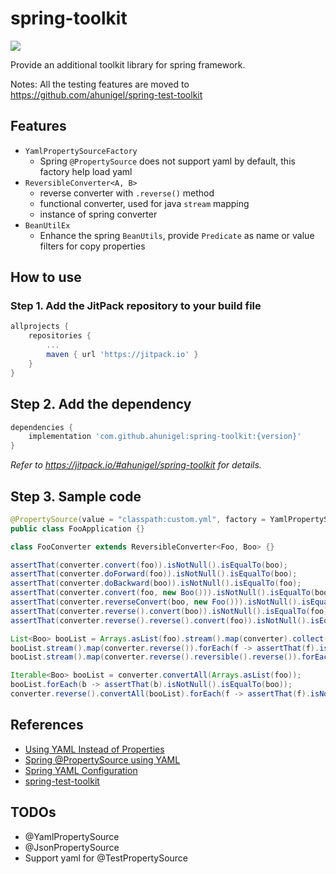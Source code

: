 # spring-toolkit
[![](https://jitpack.io/v/ahunigel/spring-toolkit.svg)](https://jitpack.io/#ahunigel/spring-toolkit)

Provide an additional toolkit library for spring framework.

Notes: All the testing features are moved to https://github.com/ahunigel/spring-test-toolkit

## Features
- `YamlPropertySourceFactory`
    - Spring `@PropertySource` does not support yaml by default, this factory help load yaml
- `ReversibleConverter<A, B>`
    - reverse converter with `.reverse()` method
    - functional converter, used for java `stream` mapping
    - instance of spring converter
- `BeanUtilEx`
    - Enhance the spring `BeanUtils`, provide `Predicate` as name or value filters for copy properties

## How to use

### Step 1. Add the JitPack repository to your build file
```groovy
allprojects {
    repositories {
        ...
        maven { url 'https://jitpack.io' }
    }
}
```
## Step 2. Add the dependency
```groovy
dependencies {
    implementation 'com.github.ahunigel:spring-toolkit:{version}'
}
```
_Refer to https://jitpack.io/#ahunigel/spring-toolkit for details._

## Step 3. Sample code
```java
@PropertySource(value = "classpath:custom.yml", factory = YamlPropertySourceFactory.class)
public class FooApplication {}
```

```java
class FooConverter extends ReversibleConverter<Foo, Boo> {}
```

```java
assertThat(converter.convert(foo)).isNotNull().isEqualTo(boo);
assertThat(converter.doForward(foo)).isNotNull().isEqualTo(boo);
assertThat(converter.doBackward(boo)).isNotNull().isEqualTo(foo);
assertThat(converter.convert(foo, new Boo())).isNotNull().isEqualTo(boo);
assertThat(converter.reverseConvert(boo, new Foo())).isNotNull().isEqualTo(foo);
assertThat(converter.reverse().convert(boo)).isNotNull().isEqualTo(foo);
assertThat(converter.reverse().reverse().convert(foo)).isNotNull().isEqualTo(boo);

List<Boo> booList = Arrays.asList(foo).stream().map(converter).collect(Collectors.toList());
booList.stream().map(converter.reverse()).forEach(f -> assertThat(f).isNotNull().isEqualTo(foo));
booList.stream().map(converter.reverse().reversible().reverse()).forEach(f -> assertThat(f).isNotNull().isEqualTo(foo));

Iterable<Boo> booList = converter.convertAll(Arrays.asList(foo));
booList.forEach(b -> assertThat(b).isNotNull().isEqualTo(boo));
converter.reverse().convertAll(booList).forEach(f -> assertThat(f).isNotNull().isEqualTo(foo));
```

## References
- [Using YAML Instead of Properties](https://docs.spring.io/spring-boot/docs/current/reference/htmlsingle/#boot-features-external-config-yaml)
- [Spring @PropertySource using YAML](https://stackoverflow.com/questions/21271468/spring-propertysource-using-yaml)
- [Spring YAML Configuration](https://www.baeldung.com/spring-yaml)
- [spring-test-toolkit](https://github.com/ahunigel/spring-test-toolkit)

## TODOs

- @YamlPropertySource
- @JsonPropertySource
- Support yaml for @TestPropertySource
